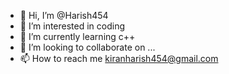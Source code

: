 - 👋 Hi, I’m @Harish454
- 👀 I’m interested in coding
- 🌱 I’m currently learning c++
- 💞️ I’m looking to collaborate on ...
- 📫 How to reach me kiranharish454@gmail.com

<!---
Harish454/Harish454 is a ✨ special ✨ repository because its `README.md` (this file) appears on your GitHub profile.
You can click the Preview link to take a look at your changes.
--->

